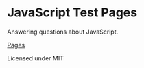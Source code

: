 
# JavaScript Test Pages

Answering questions about JavaScript.

[Pages](https://mattunderscorechampion.github.io/javascript-test-pages/)

Licensed under MIT
